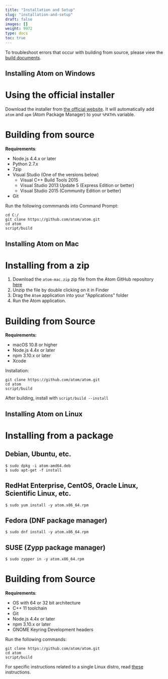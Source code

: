 ```yaml
---
title: "Installation and Setup"
slug: "installation-and-setup"
draft: false
images: []
weight: 9972
type: docs
toc: true
---
```


To troubleshoot errors that occur with building from source, please view the [build documents](https://github.com/atom/atom/tree/master/docs/build-instructions).

## Installing Atom on Windows
# Using the official installer
Download the installer from [the official website](https://atom.io/). It will automatically add `atom` and `apm` (Atom Package Manager) to your `%PATH%` variable.

# Building from source

**Requirements**:
 - Node.js 4.4.x or later
 - Python 2.7.x
 - 7zip
 - Visual Studio (One of the versions below)
     - Visual C++ Build Tools 2015
     - Visual Studio 2013 Update 5 (Express Edition or better)
     - Visual Studio 2015 (Community Edition or better)
 - Git

Run the following commmands into Command Prompt:

    cd C:/
    git clone https://github.com/atom/atom.git
    cd atom
    script/build

## Installing Atom on Mac
# Installing from a zip

 1. Download the `atom-mac.zip` zip file from the Atom GitHub repository [here](https://github.com/atom/atom/releases)
 2. Unzip the file by double clicking on it in Finder
 3. Drag the `Atom` application into your "Applications" folder
 4. Run the Atom application.

# Building from Source

**Requirements:**
 - macOS 10.8 or higher
 - Node.js 4.4x or later
 - npm 3.10.x or later
 - Xcode

Installation:

    git clone https://github.com/atom/atom.git
    cd atom
    script/build

After building, install with `script/build --install`

## Installing Atom on Linux
# Installing from a package

## Debian, Ubuntu, etc.

    $ sudo dpkg -i atom-amd64.deb
    $ sudo apt-get -f install

## RedHat Enterprise, CentOS, Oracle Linux, Scientific Linux, etc.

    $ sudo yum install -y atom.x86_64.rpm

## Fedora (DNF package manager)

    $ sudo dnf install -y atom.x86_64.rpm

## SUSE (Zypp package manager)

    $ sudo zypper in -y atom.x86_64.rpm

# Building from Source

**Requirements**:
 - OS with 64 or 32 bit architecture
 - C++ 11 toolchain
 - Git
 - Node.js 4.4x or later
 - npm 3.10.x or later
 - GNOME Keyring Development headers

Run the following commands:

    git clone https://github.com/atom/atom.git
    cd atom
    script/build

For specific instructions related to a single Linux distro, read [these](https://github.com/atom/atom/blob/master/docs/build-instructions/linux.md) instructions.


